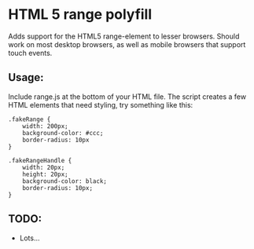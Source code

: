 HTML 5 range polyfill
=====================

Adds support for the HTML5 range-element to lesser browsers. Should work on most desktop browsers, as well as mobile browsers that support touch events.

Usage:
------

Include range.js at the bottom of your HTML file. The script creates a few HTML elements that need styling, try something like this:

    .fakeRange {
        width: 200px;
        background-color: #ccc;
        border-radius: 10px
    }
    
    .fakeRangeHandle {
        width: 20px;
        height: 20px;
        background-color: black;
        border-radius: 10px;
    }

TODO:
-----

- Lots...